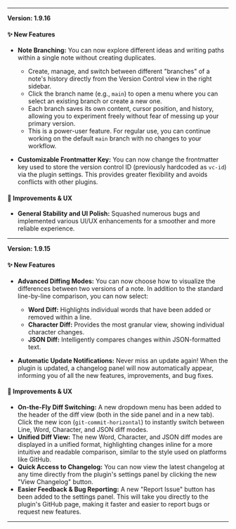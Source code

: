 ***

**Version: 1.9.16**
#### ✨ New Features

*   **Note Branching:** You can now explore different ideas and writing paths within a single note without creating duplicates.
    *   Create, manage, and switch between different "branches" of a note's history directly from the Version Control view in the right sidebar.
    *   Click the branch name (e.g., `main`) to open a menu where you can select an existing branch or create a new one.
    *   Each branch saves its own content, cursor position, and history, allowing you to experiment freely without fear of messing up your primary version.
    *   This is a power-user feature. For regular use, you can continue working on the default `main` branch with no changes to your workflow.

*   **Customizable Frontmatter Key:** You can now change the frontmatter key used to store the version control ID (previously hardcoded as `vc-id`) via the plugin settings. This provides greater flexibility and avoids conflicts with other plugins.

#### 🎨 Improvements & UX

*   **General Stability and UI Polish:** Squashed numerous bugs and implemented various UI/UX enhancements for a smoother and more reliable experience.

***

**Version: 1.9.15**
#### ✨ New Features

*   **Advanced Diffing Modes:** You can now choose how to visualize the differences between two versions of a note. In addition to the standard line-by-line comparison, you can now select:
    *   **Word Diff:** Highlights individual words that have been added or removed within a line.
    *   **Character Diff:** Provides the most granular view, showing individual character changes.
    *   **JSON Diff:** Intelligently compares changes within JSON-formatted text.

*   **Automatic Update Notifications:** Never miss an update again! When the plugin is updated, a changelog panel will now automatically appear, informing you of all the new features, improvements, and bug fixes.

#### 🎨 Improvements & UX

*   **On-the-Fly Diff Switching:** A new dropdown menu has been added to the header of the diff view (both in the side panel and in a new tab). Click the new icon (`git-commit-horizontal`) to instantly switch between Line, Word, Character, and JSON diff modes.
*   **Unified Diff View:** The new Word, Character, and JSON diff modes are displayed in a unified format, highlighting changes inline for a more intuitive and readable comparison, similar to the style used on platforms like GitHub.
*   **Quick Access to Changelog:** You can now view the latest changelog at any time directly from the plugin's settings panel by clicking the new "View Changelog" button.
*   **Easier Feedback & Bug Reporting:** A new "Report Issue" button has been added to the settings panel. This will take you directly to the plugin's GitHub page, making it faster and easier to report bugs or request new features.

***
